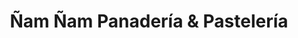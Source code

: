 ---
title: "Ñam Ñam Panadería & Pastelería"
url: /bilbao/nam-nam-panaderia-y-pasteleria/
shop: supermercado
---